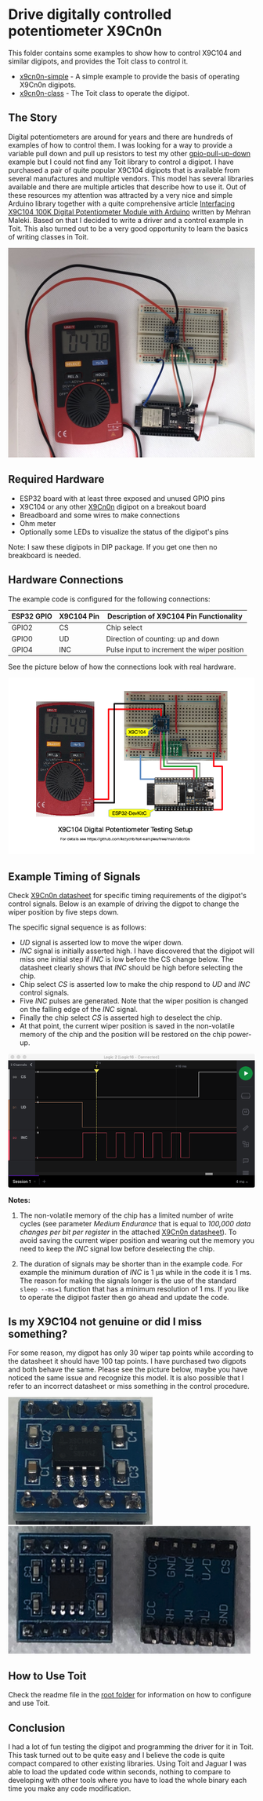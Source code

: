 # Drive digitally controlled potentiometer X9Cn0n

This folder contains some examples to show how to control X9C104 and similar digipots, and provides the Toit class to control it.

- [x9cn0n-simple](x9cn0n-simple.toit) - A simple example to provide the basis of operating X9Cn0n digipots.
- [x9cn0n-class](x9cn0n-class.toit) - The Toit class to operate the digipot.

## The Story

Digital potentiometers are around for years and there are hundreds of examples of how to control them. I was looking for a way to provide a variable pull down and pull up resistors to test my other [gpio-pull-up-down](../gpio-pull-up-down) example but I could not find any Toit library to control a digipot. I have purchased a pair of quite popular X9C104 digipots that is available from several manufactures and multiple vendors. This model has several libraries available and there are multiple articles that describe how to use it. Out of these resources my attention was attracted by a very nice and simple Arduino library together with a quite comprehensive article [Interfacing X9C104 100K Digital Potentiometer Module with Arduino](https://electropeak.com/learn/interfacing-x9c104-100k-ohm-digital-potentiometer-module-with-arduino/) written by Mehran Maleki. Based on that I decided to write a driver and a control example in Toit. This also turned out to be a very good opportunity to learn the basics of writing classes in Toit.

![alt text](_more/x9c104-digital-potentiometer-testing.jpeg "Driving of Digitally Controlled Potentiometer X9C104")

## Required Hardware

- ESP32 board with at least three exposed and unused GPIO pins
- X9C104 or any other [X9Cn0n](_more/REN_x9c102-103-104-503_DST_20050310.pdf) digipot on a breakout board
- Breadboard and some wires to make connections
- Ohm meter
- Optionally some LEDs to visualize the status of the digipot's pins

Note: I saw these digipots in DIP package. If you get one then no breakboard is needed.

## Hardware Connections

The example code is configured for the following connections:

| ESP32 GPIO  | X9C104 Pin | Description of X9C104 Pin Functionality      |
|-------------|------------|----------------------------------------------|
| GPIO2       | CS         | Chip select                                  |
| GPIO0       | UD         | Direction of counting: up and down           |
| GPIO4       | INC        | Pulse input to increment the wiper position  |

See the picture below of how the connections look with real hardware.

![alt text](_more/x9c104-digipot-connections.png "Connections between ESP32 Board and X9C104 Digipot")

## Example Timing of Signals

Check [X9Cn0n datasheet](_more/REN_x9c102-103-104-503_DST_20050310.pdf) for specific timing requirements of the digipot's control signals. Below is an example of driving the digpot to change the wiper position by five steps down. 

The specific signal sequence is as follows:

- *UD* signal is asserted low to move the wiper down.
- *INC* signal is initially asserted high. I have discovered that the digipot will miss one initial step if *INC* is low before the CS change below. The datasheet clearly shows that *INC* should be high before selecting the chip. 
- Chip select *CS* is asserted low to make the chip respond to *UD* and *INC* control signals.
- Five *INC* pulses are generated. Note that the wiper position is changed on the falling edge of the *INC* signal.
- Finally the chip select *CS* is asserted high to deselect the chip.
- At that point, the current wiper position is saved in the non-volatile memory of the chip and the position will be restored on the chip power-up. 

![alt text](_more/x9c104-digipot-control-example-timing.png "Example of Timing of X9C104 Control Signals")

**Notes:**

1. The non-volatile memory of the chip has a limited number of write cycles (see parameter *Medium Endurance* that is equal to *100,000 data changes per bit per register* in the attached [X9Cn0n datasheet](_more/REN_x9c102-103-104-503_DST_20050310.pdf)). To avoid saving the current wiper position and wearing out the memory you need to keep the *INC* signal low before deselecting the chip.

2. The duration of signals may be shorter than in the example code. For example the minimum duration of *INC* is 1 µs while in the code it is 1 ms. The reason for making the signals longer is the use of the standard `sleep --ms=1` function that has a minimum resolution of 1 ms. If you like to operate the digipot faster then go ahead and update the code.

## Is my X9C104 not genuine or did I miss something?

For some reason, my digpot has only 30 wiper tap points while according to the datasheet it should have 100 tap points. I have purchased two digpots and both behave the same. Please see the picture below, maybe you have noticed the same issue and recognize this model. It is also possible that I refer to an incorrect datasheet or miss something in the control procedure.



<img src="_more/x9c104-digipot-breakout-close-up.png" alt="X9C104S Breakout Close-up" height="260"/> <img src="_more/x9c104-digipot-breakout.png" alt="X9C104S Breakout" height="260"/>

## How to Use Toit

Check the readme file in the [root folder](../README.md) for information on how to configure and use Toit.

## Conclusion

I had a lot of fun testing the digipot and programming the driver for it in Toit. This task turned out to be quite easy and I believe the code is quite compact compared to other existing libraries. Using Toit and Jaguar I was able to load the updated code within seconds, nothing to compare to developing with other tools where you have to load the whole binary each time you make any code modification.
